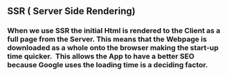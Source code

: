 ## SSR ( Server Side Rendering)

### When we use SSR the initial Html is rendered to the Client as a full page from the Server. This means that the Webpage is downloaded as a whole onto the browser making the start-up time quicker.  This allows the App to have a better SEO because Google uses the loading time is a deciding factor.
